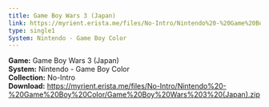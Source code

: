 ```yaml
---
title: Game Boy Wars 3 (Japan)
link: https://myrient.erista.me/files/No-Intro/Nintendo%20-%20Game%20Boy%20Color/Game%20Boy%20Wars%203%20(Japan).zip
type: single1
System: Nintendo - Game Boy Color
---
```

<b>Game:</b> Game Boy Wars 3 (Japan)<br>
<b>System:</b> Nintendo - Game Boy Color<br>
<b>Collection:</b> No-Intro<br>
<b>Download:</b> https://myrient.erista.me/files/No-Intro/Nintendo%20-%20Game%20Boy%20Color/Game%20Boy%20Wars%203%20(Japan).zip